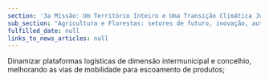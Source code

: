 ```yaml
---
section: '3a Missão: Um Território Inteiro e Uma Transição Climática Justa'
sub_section: "Agricultura e Florestas: setores de futuro, inovação, autonomia e investimento"
fulfilled_date: null
links_to_news_articles: null
---
```


Dinamizar plataformas logísticas de dimensão intermunicipal e concelhio, melhorando as vias de mobilidade para escoamento de produtos;
